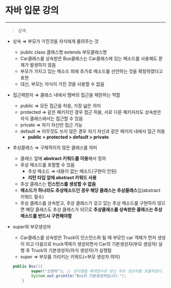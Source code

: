 # 자바 입문 강의

---

> 상속
>
- 상속 ⇒ 부모가 가진것을 자식에게 물려주는 것
    - public class 클래스명 extends 부모클래스명
    - Car클래스를 상속받은 Bus클래스는 Car클래스에 있는 메소드를 사용해도 문제가 발생하지 않음
    - 부모가 가지고 있는 메소드 외에 추가로 메소드를 선언하는 것을 확장하였다고 표현
    - 대신, 부모는 자식이 가진 것을 사용할 수 없음

- 접근제한자 ⇒ 클래스 내에서 멤버의 접근을 제한하는 역할
    - public ⇒ 모든 접근을 허용, 가장 넓은 의미
    - protected ⇒ 같은 패키지인 경우 접근 허용, 서로 다른 패키지라도 상속받은 자식 클래스에서는 접근할 수 있음
    - private ⇒ 자기 자신만 접근 가능
    - default ⇒ 아무것도 쓰지 않은 경우 자기 자신과 같은 패키지 내에서 접근 허용
        - **public > protected  > default  > private**

- 추상클래스 ⇒ 구체적이지 않은 클래스를 의미
    - 클래스 앞에 **abstract 키워드를 이용**해서 정의
    - 추상 메소드를 포함할 수 있음
        - 추상 메소드 ⇒ 내용이 없는 메소드(구현이 안된)
        - **리턴 타입 앞에 abstract 키워드 사용**
    - 추상 클래스는 **인스턴스를 생성할 수 없음**
    - **메소드가 하나라도 추상메소드인 경우 해당 클래스는 추상클래스**임(abstract 키워드 필수)
    - 추상 클래스를 상속받고, 추상 클래스가 갖고 있는 추상 메소드를 구현하지 않으면 해당 클래스도 추상 클래스가 되므로 **추상클래스를 상속받은 클래스는 추상 메소드를 반드시 구현해야함**

- super와 부모생성자
    - Car클래스를 상속받은 Truck이 인스턴스화 될 때 부모인 car 객체가 먼저 생성이 되고 다음으로 truck객체가 생성되면서 Car의 기본생성자(부모 생성자) 실행 후 Truck의 기본생성자(자식 생성자)가 실행됨
    - super ⇒ 부모를 가리키는 키워드(=부모 생성자 의미)

    ```java
    public Bus(){
            super("소방차"); // 문자열을 매개변수로 받는 부모 생성자를 호출하였다.
            System.out.println("Bus의 기본생성자입니다.");
        }
    ```